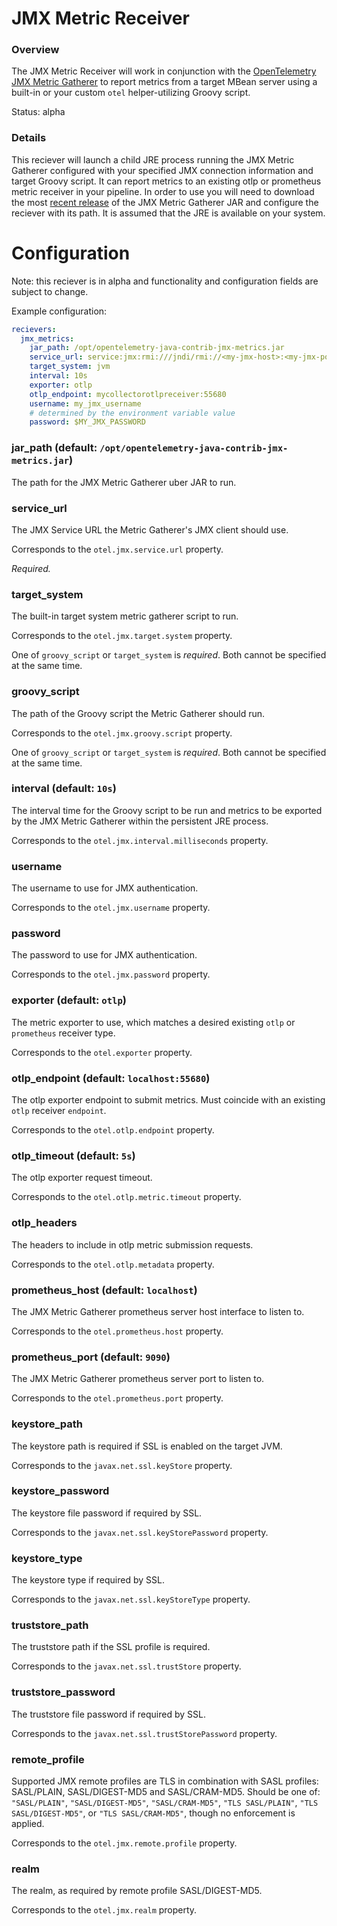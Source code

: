 # JMX Metric Receiver

### Overview

The JMX Metric Receiver will work in conjunction with the [OpenTelemetry JMX Metric Gatherer](https://github.com/open-telemetry/opentelemetry-java-contrib/blob/master/contrib/jmx-metrics/README.md)
to report metrics from a target MBean server using a built-in or your custom `otel` helper-utilizing
Groovy script.

Status: alpha

### Details

This reciever will launch a child JRE process running the JMX Metric Gatherer configured with your specified JMX
connection information and target Groovy script.  It can report metrics to an existing otlp or prometheus metric
receiver in your pipeline.  In order to use you will need to download the most [recent release](https://oss.jfrog.org/artifactory/oss-snapshot-local/io/opentelemetry/contrib/opentelemetry-java-contrib-jmx-metrics/)
of the JMX Metric Gatherer JAR and configure the reciever with its path.  It is assumed that the JRE is
available on your system.

# Configuration

Note: this reciever is in alpha and functionality and configuration fields are subject to change.

Example configuration:

```yaml
recievers:
  jmx_metrics:
    jar_path: /opt/opentelemetry-java-contrib-jmx-metrics.jar
    service_url: service:jmx:rmi:///jndi/rmi://<my-jmx-host>:<my-jmx-port>/jmxrmi
    target_system: jvm
    interval: 10s
    exporter: otlp
    otlp_endpoint: mycollectorotlpreceiver:55680
    username: my_jmx_username
    # determined by the environment variable value
    password: $MY_JMX_PASSWORD
```

### jar_path (default: `/opt/opentelemetry-java-contrib-jmx-metrics.jar`)

The path for the JMX Metric Gatherer uber JAR to run.

### service_url

The JMX Service URL the Metric Gatherer's JMX client should use.

Corresponds to the `otel.jmx.service.url` property.

_Required._

### target_system

The built-in target system metric gatherer script to run.

Corresponds to the `otel.jmx.target.system` property.

One of `groovy_script` or `target_system` is _required_.  Both cannot be specified at the same time.

### groovy_script

The path of the Groovy script the Metric Gatherer should run.

Corresponds to the `otel.jmx.groovy.script` property.

One of `groovy_script` or `target_system` is _required_.  Both cannot be specified at the same time.

### interval (default: `10s`)

The interval time for the Groovy script to be run and metrics to be exported by the JMX Metric Gatherer within the persistent JRE process.

Corresponds to the `otel.jmx.interval.milliseconds` property.

### username

The username to use for JMX authentication.

Corresponds to the `otel.jmx.username` property.

### password

The password to use for JMX authentication.

Corresponds to the `otel.jmx.password` property.

### exporter (default: `otlp`)

The metric exporter to use, which matches a desired existing `otlp` or `prometheus` receiver type.

Corresponds to the `otel.exporter` property.

### otlp_endpoint (default: `localhost:55680`)

The otlp exporter endpoint to submit metrics.  Must coincide with an existing `otlp` receiver `endpoint`.

Corresponds to the `otel.otlp.endpoint` property.

### otlp_timeout (default: `5s`)

The otlp exporter request timeout.

Corresponds to the `otel.otlp.metric.timeout` property.

### otlp_headers

The headers to include in otlp metric submission requests.

Corresponds to the `otel.otlp.metadata` property.

### prometheus_host (default: `localhost`)

The JMX Metric Gatherer prometheus server host interface to listen to.

Corresponds to the `otel.prometheus.host` property.

### prometheus_port (default: `9090`)

The JMX Metric Gatherer prometheus server port to listen to.

Corresponds to the `otel.prometheus.port` property.

### keystore_path

The keystore path is required if SSL is enabled on the target JVM.

Corresponds to the `javax.net.ssl.keyStore` property.

### keystore_password

The keystore file password if required by SSL.

Corresponds to the `javax.net.ssl.keyStorePassword` property.

### keystore_type

The keystore type if required by SSL.

Corresponds to the `javax.net.ssl.keyStoreType` property.

### truststore_path 

The truststore path if the SSL profile is required.

Corresponds to the `javax.net.ssl.trustStore` property.

### truststore_password

The truststore file password if required by SSL.

Corresponds to the `javax.net.ssl.trustStorePassword` property.

### remote_profile

Supported JMX remote profiles are TLS in combination with SASL profiles: SASL/PLAIN, SASL/DIGEST-MD5 and SASL/CRAM-MD5.
Should be one of: `"SASL/PLAIN"`, `"SASL/DIGEST-MD5"`, `"SASL/CRAM-MD5"`, `"TLS SASL/PLAIN"`, `"TLS SASL/DIGEST-MD5"`,
or `"TLS SASL/CRAM-MD5"`, though no enforcement is applied.

Corresponds to the `otel.jmx.remote.profile` property.

### realm

The realm, as required by remote profile SASL/DIGEST-MD5.

Corresponds to the `otel.jmx.realm` property.
